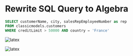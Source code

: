 # Rewrite SQL Query to Algebra

```sql
SELECT customerName, city, salesRepEmployeeNumber as rep 
FROM classicmodels.customers
WHERE creditLimit > 50000 AND country = 'France'
```


![latex]( https://latex.codecogs.com/svg.latex?y=\frac{-b\pm\sqrt{b^2-4ac}}{2a} )



![latex]( https://latex.codecogs.com/svg.latex?\Pi_{customerName,city,rep}(\sigma_{creditLimit>50000\wedge%20country=France}(\rho_{rep/salesRepEmployeeNumber}(customers)))      )
